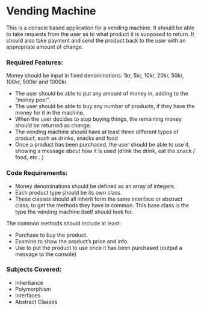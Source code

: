 # Vending Machine
This is a console based application for a vending machine.
It should be able to take requests from the user as to what product it is supposed to return. It should also take payment and send the product back to the user with an appropriate amount of change. 

### Required Features: 
Money should be input in fixed denominations: 1kr, 5kr, 10kr, 20kr, 50kr, 100kr, 500kr and 1000kr. 
* The user should be able to put any amount of money in, adding to the “money pool”. 
* The user should be able to buy any number of products, if they have the money for it in the machine. 
* When the user decides to stop buying things, the remaining money should be returned as change. 
* The vending machine should have at least three different types of product, such as drinks, snacks and food
* Once a product has been purchased, the user should be able to use it, showing a message about how it is used (drink the drink, eat the snack / food, etc…) 

### Code Requirements: 
* Money denominations should be defined as an array of integers. 
* Each product type should be its own class. 
* These classes should all inherit form the same interface or abstract class, to get the methods they have in common. This base class is the type the vending machine itself should look for.
 
The common methods should include at least: 
* Purchase to buy the product. 
* Examine to show the product’s price and info.
* Use to put the product to use once it has been purchased (output a message to the console) 

### Subjects Covered: 
* Inheritance 
* Polymorphism 
* Interfaces 
* Abstract Classes
